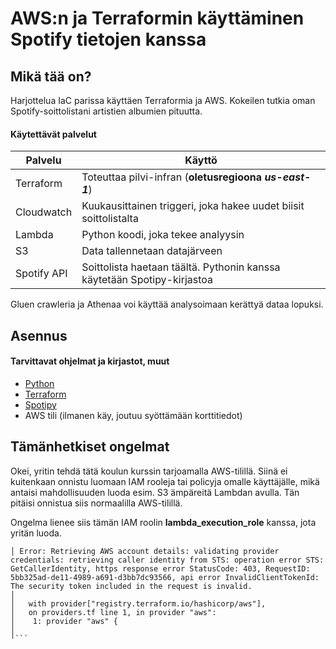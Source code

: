 # AWS:n ja Terraformin käyttäminen Spotify tietojen kanssa

## Mikä tää on?

Harjottelua IaC parissa käyttäen Terraformia ja AWS. Kokeilen tutkia oman Spotify-soittolistani artistien albumien pituutta.

#### Käytettävät palvelut

| Palvelu  | Käyttö  |
|---|---|
| Terraform  | Toteuttaa pilvi-infran (**oletusregioona *us-east-1***) |
| Cloudwatch  | Kuukausittainen triggeri, joka hakee uudet biisit soittolistalta  |
| Lambda  | Python koodi, joka tekee analyysin  |
| S3  | Data tallennetaan datajärveen  |
| Spotify API | Soittolista haetaan täältä. Pythonin kanssa käytetään Spotipy-kirjastoa  |

Gluen crawleria ja Athenaa voi käyttää analysoimaan kerättyä dataa lopuksi.

## Asennus

#### Tarvittavat ohjelmat ja kirjastot, muut

* [Python](https://www.python.org/downloads/)
* [Terraform](https://developer.hashicorp.com/terraform/install)
* [Spotipy](https://spotipy.readthedocs.io/en/2.22.1/)
* AWS tili (ilmanen käy, joutuu syöttämään korttitiedot)

## Tämänhetkiset ongelmat

Okei, yritin tehdä tätä koulun kurssin tarjoamalla AWS-tilillä. Siinä ei kuitenkaan onnistu luomaan IAM rooleja tai policyja omalle käyttäjälle, mikä antaisi mahdollisuuden luoda esim. S3 ämpäreitä Lambdan avulla. Tän pitäisi onnistua siis normaalilla AWS-tilillä.

Ongelma lienee siis tämän IAM roolin **lambda_execution_role** kanssa, jota yritän luoda.

```╷
│ Error: Retrieving AWS account details: validating provider credentials: retrieving caller identity from STS: operation error STS: GetCallerIdentity, https response error StatusCode: 403, RequestID: 5bb325ad-de11-4989-a691-d3bb7dc93566, api error InvalidClientTokenId: The security token included in the request is invalid.
│ 
│   with provider["registry.terraform.io/hashicorp/aws"],
│   on providers.tf line 1, in provider "aws":
│    1: provider "aws" {
│
╵```